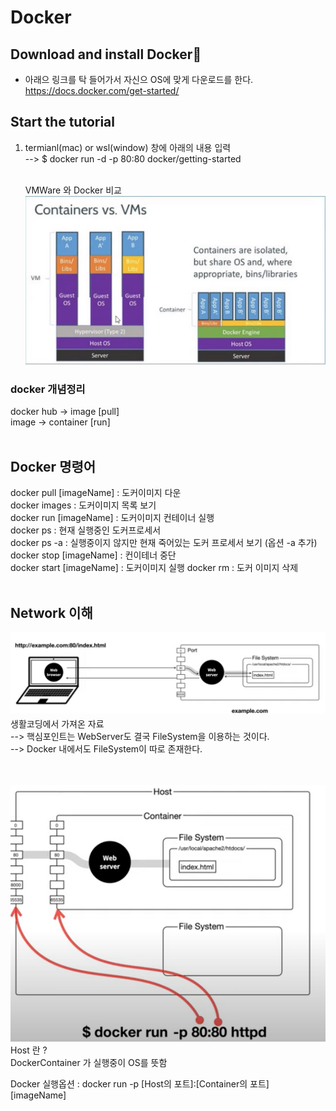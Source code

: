 # Docker

## Download and install Docker🔗

-   아래으 링크를 탁 들어가서 자신으 OS에 맞게 다운로드를 한다.
    https://docs.docker.com/get-started/

## Start the tutorial

1. termianl(mac) or wsl(window) 창에 아래의 내용 입력 <br/>
   --> $ docker run -d -p 80:80 docker/getting-started
   <br/>
   <br/>

    VMWare 와 Docker 비교  
     ![CreatePlan](./img1.PNG)

<h3>docker 개념정리</h3>
docker hub -> image [pull]
<br/>
image -> container [run]
<br/><br/>

## Docker 명령어

docker pull [imageName] : 도커이미지 다운<br/>
docker images : 도커이미지 목록 보기<br/>
docker run [imageName] : 도커이미지 컨테이너 실행<br/>
docker ps : 현재 실행중인 도커프로세서<br/>
docker ps -a : 실행중이지 않지만 현재 죽어있는 도커 프로세서 보기 (옵션 -a 추가)<br/>
docker stop [imageName] : 컨이테너 중단<br/>
docker start [imageName] : 도커이미지 실행
docker rm : 도커 이미지 삭제<br/>
<br/><brr/>

## Network 이해

![생활코딩에서](./WebImg.PNG)
생활코딩에서 가져온 자료<br/>
--> 핵심포인트는 WebServer도 결국 FileSystem을 이용하는 것이다.<br/>
--> Docker 내에서도 FileSystem이 따로 존재한다.

<br/><br/>
![](./WebImg2.PNG)
Host 란 ?<br/>
DockerContainer 가 실행중이 OS를 뜻함<br/>

Docker 실행옵션 : docker run -p [Host의 포트]:[Container의 포트] [imageName]
